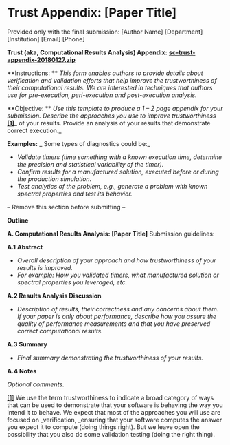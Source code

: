 # Trust Appendix: [Paper Title]

Provided only with the final submission: [Author Name] [Department] [Institution] [Email] [Phone]

**Trust (aka, Computational Results Analysis) Appendix:** [**sc-trust-appendix-20180127.zip**](https://collegeville.github.io/sc-reproducibility/sc-trust-appendix-20180127.zip)

**Instructions: ** _This form enables authors to provide details about verification and validation efforts that help improve the trustworthiness of their computational results. We are interested in techniques that authors use for pre-execution, peri-execution and post-execution analysis._

**Objective: ** _Use this template to produce a 1 – 2 page appendix for your submission. Describe the approaches you use to improve trustworthiness_ [**[1]**](http://sc17.supercomputing.org/program/technical-papers/reproducibility-initiatives-for-technical-papers/computational-results-analysis-paper-title/#_ftn1)_ of your results. Provide an analysis of your results that demonstrate correct execution._

**Examples:** _ Some types of diagnostics could be:_

- _Validate timers (time something with a known execution time, determine the precision and statistical variability of the timer)._
- _Confirm results for a manufactured solution, executed before or during the production simulation._
- _Test analytics of the problem, e.g., generate a problem with known spectral properties and test its behavior._

– Remove this section before submitting –

**Outline**

**A. Computational Results Analysis: [Paper Title]**
Submission guidelines:

**A.1 Abstract**

- _Overall description of your approach and how trustworthiness of your results is improved._
- _For example: How you validated timers, what manufactured solution or spectral properties you leveraged, etc._

**A.2  Results Analysis Discussion**

- _Description of results, their correctness and any concerns about them. If your paper is only about performance, describe how you assure the quality of performance measurements and that you have preserved correct computational results._

**A.3  Summary**

- _Final summary demonstrating the trustworthiness of your results._

**A.4 Notes**

_Optional comments._

[[1]](http://sc17.supercomputing.org/program/technical-papers/reproducibility-initiatives-for-technical-papers/computational-results-analysis-paper-title/#_ftnref1) We use the term trustworthiness to indicate a broad category of ways that can be used to demonstrate that your software is behaving the way you intend it to behave. We expect that most of the approaches you will use are focused on _verification, _ensuring that your software computes the answer you expect it to compute (doing things right). But we leave open the possibility that you also do some validation testing (doing the right thing).
